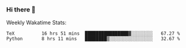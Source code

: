 ### Hi there 👋

<!--
**ericxiaseattle/ericxiaseattle** is a ✨ _special_ ✨ repository because its `README.md` (this file) appears on your GitHub profile.

Here are some ideas to get you started:

- 🔭 I’m currently working on ...
- 🌱 I’m currently learning ...
- 👯 I’m looking to collaborate on ...
- 🤔 I’m looking for help with ...
- 💬 Ask me about ...
- 📫 How to reach me: ...
- 😄 Pronouns: ...
- ⚡ Fun fact: ...
-->

Weekly Wakatime Stats:
<!--START_SECTION:waka-->
```text
TeX          16 hrs 51 mins  ████████████████▓░░░░░░░░   67.27 % 
Python       8 hrs 11 mins   ████████▒░░░░░░░░░░░░░░░░   32.67 % 
```
<!--END_SECTION:waka-->

